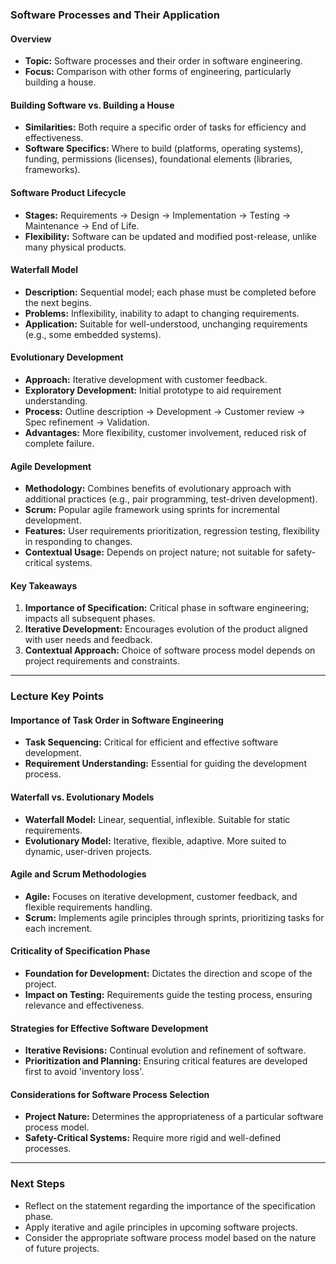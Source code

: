 ### Software Processes and Their Application

#### Overview
- **Topic:** Software processes and their order in software engineering.
- **Focus:** Comparison with other forms of engineering, particularly building a house.

#### Building Software vs. Building a House
- **Similarities:** Both require a specific order of tasks for efficiency and effectiveness.
- **Software Specifics:** Where to build (platforms, operating systems), funding, permissions (licenses), foundational elements (libraries, frameworks).

#### Software Product Lifecycle
- **Stages:** Requirements → Design → Implementation → Testing → Maintenance → End of Life.
- **Flexibility:** Software can be updated and modified post-release, unlike many physical products.

#### Waterfall Model
- **Description:** Sequential model; each phase must be completed before the next begins.
- **Problems:** Inflexibility, inability to adapt to changing requirements.
- **Application:** Suitable for well-understood, unchanging requirements (e.g., some embedded systems).

#### Evolutionary Development
- **Approach:** Iterative development with customer feedback.
- **Exploratory Development:** Initial prototype to aid requirement understanding.
- **Process:** Outline description → Development → Customer review → Spec refinement → Validation.
- **Advantages:** More flexibility, customer involvement, reduced risk of complete failure.

#### Agile Development
- **Methodology:** Combines benefits of evolutionary approach with additional practices (e.g., pair programming, test-driven development).
- **Scrum:** Popular agile framework using sprints for incremental development.
- **Features:** User requirements prioritization, regression testing, flexibility in responding to changes.
- **Contextual Usage:** Depends on project nature; not suitable for safety-critical systems.

#### Key Takeaways
1. **Importance of Specification:** Critical phase in software engineering; impacts all subsequent phases.
2. **Iterative Development:** Encourages evolution of the product aligned with user needs and feedback.
3. **Contextual Approach:** Choice of software process model depends on project requirements and constraints.

---

### Lecture Key Points

#### Importance of Task Order in Software Engineering
- **Task Sequencing:** Critical for efficient and effective software development.
- **Requirement Understanding:** Essential for guiding the development process.

#### Waterfall vs. Evolutionary Models
- **Waterfall Model:** Linear, sequential, inflexible. Suitable for static requirements.
- **Evolutionary Model:** Iterative, flexible, adaptive. More suited to dynamic, user-driven projects.

#### Agile and Scrum Methodologies
- **Agile:** Focuses on iterative development, customer feedback, and flexible requirements handling.
- **Scrum:** Implements agile principles through sprints, prioritizing tasks for each increment.

#### Criticality of Specification Phase
- **Foundation for Development:** Dictates the direction and scope of the project.
- **Impact on Testing:** Requirements guide the testing process, ensuring relevance and effectiveness.

#### Strategies for Effective Software Development
- **Iterative Revisions:** Continual evolution and refinement of software.
- **Prioritization and Planning:** Ensuring critical features are developed first to avoid 'inventory loss'.

#### Considerations for Software Process Selection
- **Project Nature:** Determines the appropriateness of a particular software process model.
- **Safety-Critical Systems:** Require more rigid and well-defined processes.

---

### Next Steps
- Reflect on the statement regarding the importance of the specification phase.
- Apply iterative and agile principles in upcoming software projects.
- Consider the appropriate software process model based on the nature of future projects.